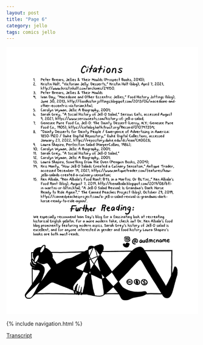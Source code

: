 ```yaml
---
layout: post
title: "Page 6"
category: jello
tags: comics jello
---
```


![Cover](/assets/jellozine/6.png)

{% include navigation.html %}

[Transcript](/jello/2022/01/25/jellotranscript)
